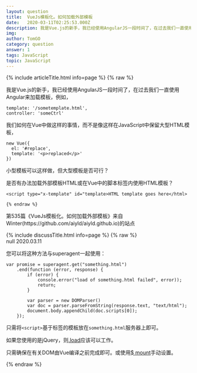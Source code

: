 ```yaml
---
layout: question
title:  VueJs模板化。如何加载外部模板
date:   2020-03-11T02:25:53.000Z
description: 我是Vue.js的新手，我已经使用AngularJS一段时间了，在过去我们一直使用Angular来加载模板，例如，template  '/somete...
img: 
author: TomGO
category: question
answer: 1
tags: JavaScript
topic: JavaScript
---
```

<div class="article-root">
  <div class="article">
    {% include articleTitle.html info=page %}
    {% raw %}
    <div class="article-content"><p><font style="vertical-align: inherit;"><font style="vertical-align: inherit;">我是Vue.js的新手，我已经使用AngularJS一段时间了，在过去我们一直使用Angular来加载模板，例如，</font></font></p>

<pre><code>template: '/sometemplate.html',<font></font>
controller: 'someCtrl'<font></font>
</code></pre>

<p><font style="vertical-align: inherit;"><font style="vertical-align: inherit;">我们如何在Vue中做这样的事情，而不是像这样在JavaScript中保留大型HTML模板，</font></font></p>

<pre><code>new Vue({<font></font>
  el: '#replace',<font></font>
  template: '&lt;p&gt;replaced&lt;/p&gt;'<font></font>
})<font></font>
</code></pre>

<p><font style="vertical-align: inherit;"><font style="vertical-align: inherit;">小型模板可以这样做，但大型模板是否可行？</font></font></p>

<p><font style="vertical-align: inherit;"><font style="vertical-align: inherit;">是否有办法加载外部模板HTML或在Vue中的脚本标签内使用HTML模板？</font></font></p>

<pre><code>&lt;script type="x-template" id="template&gt;HTML template goes here&lt;/html&gt;
</code></pre></div>
    {% endraw %}
  </div>
  <p class="winter_mark">第535篇《VueJs模板化。如何加载外部模板》来自Winter(https://github.com/aiyld/aiyld.github.io)的站点</p>
  <div class="discuss-wrapper">
    {% include discussTitle.html info=page %}
    {% raw %}
    <div class="discuss-item">
        <div class="discuss-parent">
          <div class="discuss-meta">
            <span class="discuss-user">null</span>
            <span class="discuss-time">2020.03.11</span>
          </div>
          <div class="discuss-comment"><p><font style="vertical-align: inherit;"><font style="vertical-align: inherit;">您可以将这种方法与superagent一起使用：</font></font></p>

<pre><code>var promise = superagent.get("something.html")<font></font>
    .end(function (error, response) {<font></font>
        if (error) {<font></font>
            console.error("load of something.html failed", error));<font></font>
            return;<font></font>
        }<font></font>
<font></font>
        var parser = new DOMParser()<font></font>
        var doc = parser.parseFromString(response.text, "text/html");<font></font>
        document.body.appendChild(doc.scripts[0]);<font></font>
    });<font></font>
</code></pre>

<p><font style="vertical-align: inherit;"><font style="vertical-align: inherit;">只需将</font></font><code>&lt;script&gt;</code><font style="vertical-align: inherit;"><font style="vertical-align: inherit;">基于标签的模板放在</font></font><code>something.html</code><font style="vertical-align: inherit;"><font style="vertical-align: inherit;">服务器上即可。</font></font></p>

<p><font style="vertical-align: inherit;"><font style="vertical-align: inherit;">如果您使用的是jQuery，则</font></font><a href="http://api.jquery.com/load/" rel="nofollow"><font style="vertical-align: inherit;"><font style="vertical-align: inherit;">.load</font></font></a><font style="vertical-align: inherit;"><font style="vertical-align: inherit;">应该可以工作。</font></font></p>

<p><font style="vertical-align: inherit;"><font style="vertical-align: inherit;">只需确保在有关DOM由Vue编译之前完成即可。</font><font style="vertical-align: inherit;">或使用</font></font><a href="http://vuejs.org/api/instance-methods.html#vm-%5C$mount%5C(_%5C[element%5C|selector%5C]_%5C)" rel="nofollow"><font style="vertical-align: inherit;"><font style="vertical-align: inherit;">$ mount</font></font></a><font style="vertical-align: inherit;"><font style="vertical-align: inherit;">手动设置。</font></font></p></div>
        </div></div>
    {% endraw %}
  </div>
<div>
